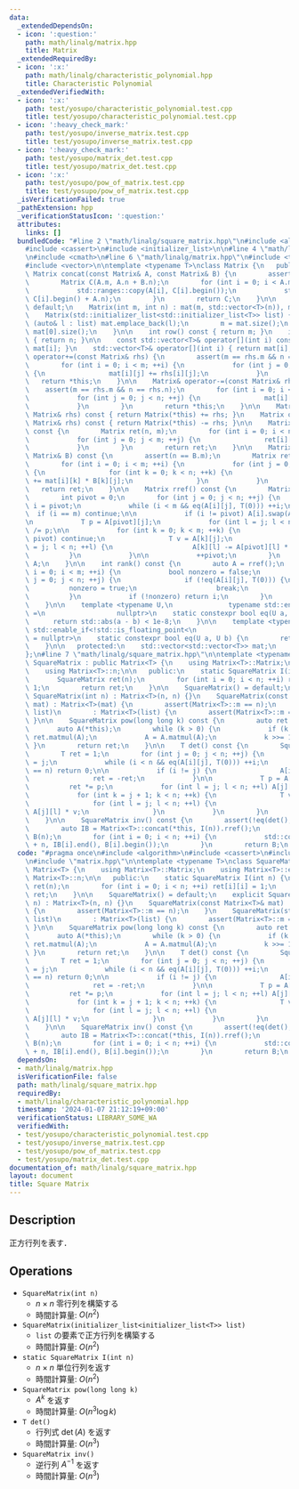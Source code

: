 ```yaml
---
data:
  _extendedDependsOn:
  - icon: ':question:'
    path: math/linalg/matrix.hpp
    title: Matrix
  _extendedRequiredBy:
  - icon: ':x:'
    path: math/linalg/characteristic_polynomial.hpp
    title: Characteristic Polynomial
  _extendedVerifiedWith:
  - icon: ':x:'
    path: test/yosupo/characteristic_polynomial.test.cpp
    title: test/yosupo/characteristic_polynomial.test.cpp
  - icon: ':heavy_check_mark:'
    path: test/yosupo/inverse_matrix.test.cpp
    title: test/yosupo/inverse_matrix.test.cpp
  - icon: ':heavy_check_mark:'
    path: test/yosupo/matrix_det.test.cpp
    title: test/yosupo/matrix_det.test.cpp
  - icon: ':x:'
    path: test/yosupo/pow_of_matrix.test.cpp
    title: test/yosupo/pow_of_matrix.test.cpp
  _isVerificationFailed: true
  _pathExtension: hpp
  _verificationStatusIcon: ':question:'
  attributes:
    links: []
  bundledCode: "#line 2 \"math/linalg/square_matrix.hpp\"\n#include <algorithm>\n\
    #include <cassert>\n#include <initializer_list>\n\n#line 4 \"math/linalg/matrix.hpp\"\
    \n#include <cmath>\n#line 6 \"math/linalg/matrix.hpp\"\n#include <type_traits>\n\
    #include <vector>\n\ntemplate <typename T>\nclass Matrix {\n   public:\n    static\
    \ Matrix concat(const Matrix& A, const Matrix& B) {\n        assert(A.m == B.m);\n\
    \        Matrix C(A.m, A.n + B.n);\n        for (int i = 0; i < A.m; ++i) {\n\
    \            std::ranges::copy(A[i], C[i].begin());\n            std::ranges::copy(B[i],\
    \ C[i].begin() + A.n);\n        }\n        return C;\n    }\n\n    Matrix() =\
    \ default;\n    Matrix(int m, int n) : mat(m, std::vector<T>(n)), m(m), n(n) {}\n\
    \    Matrix(std::initializer_list<std::initializer_list<T>> list) {\n        for\
    \ (auto& l : list) mat.emplace_back(l);\n        m = mat.size();\n        n =\
    \ mat[0].size();\n    }\n\n    int row() const { return m; }\n    int col() const\
    \ { return n; }\n\n    const std::vector<T>& operator[](int i) const { return\
    \ mat[i]; }\n    std::vector<T>& operator[](int i) { return mat[i]; }\n\n    Matrix&\
    \ operator+=(const Matrix& rhs) {\n        assert(m == rhs.m && n == rhs.n);\n\
    \        for (int i = 0; i < m; ++i) {\n            for (int j = 0; j < n; ++j)\
    \ {\n                mat[i][j] += rhs[i][j];\n            }\n        }\n     \
    \   return *this;\n    }\n\n    Matrix& operator-=(const Matrix& rhs) {\n    \
    \    assert(m == rhs.m && n == rhs.n);\n        for (int i = 0; i < m; ++i) {\n\
    \            for (int j = 0; j < n; ++j) {\n                mat[i][j] -= rhs[i][j];\n\
    \            }\n        }\n        return *this;\n    }\n\n    Matrix operator+(const\
    \ Matrix& rhs) const { return Matrix(*this) += rhs; }\n    Matrix operator-(const\
    \ Matrix& rhs) const { return Matrix(*this) -= rhs; }\n\n    Matrix transpose()\
    \ const {\n        Matrix ret(n, m);\n        for (int i = 0; i < n; ++i) {\n\
    \            for (int j = 0; j < m; ++j) {\n                ret[i][j] = mat[j][i];\n\
    \            }\n        }\n        return ret;\n    }\n\n    Matrix matmul(const\
    \ Matrix& B) const {\n        assert(n == B.m);\n        Matrix ret(m, B.n);\n\
    \        for (int i = 0; i < m; ++i) {\n            for (int j = 0; j < B.n; ++j)\
    \ {\n                for (int k = 0; k < n; ++k) {\n                    ret[i][j]\
    \ += mat[i][k] * B[k][j];\n                }\n            }\n        }\n     \
    \   return ret;\n    }\n\n    Matrix rref() const {\n        Matrix A(*this);\n\
    \        int pivot = 0;\n        for (int j = 0; j < n; ++j) {\n            int\
    \ i = pivot;\n            while (i < m && eq(A[i][j], T(0))) ++i;\n          \
    \  if (i == m) continue;\n\n            if (i != pivot) A[i].swap(A[pivot]);\n\
    \n            T p = A[pivot][j];\n            for (int l = j; l < n; ++l) A[pivot][l]\
    \ /= p;\n\n            for (int k = 0; k < m; ++k) {\n                if (k ==\
    \ pivot) continue;\n                T v = A[k][j];\n                for (int l\
    \ = j; l < n; ++l) {\n                    A[k][l] -= A[pivot][l] * v;\n      \
    \          }\n            }\n\n            ++pivot;\n        }\n        return\
    \ A;\n    }\n\n    int rank() const {\n        auto A = rref();\n        for (int\
    \ i = 0; i < m; ++i) {\n            bool nonzero = false;\n            for (int\
    \ j = 0; j < n; ++j) {\n                if (!eq(A[i][j], T(0))) {\n          \
    \          nonzero = true;\n                    break;\n                }\n  \
    \          }\n            if (!nonzero) return i;\n        }\n        return m;\n\
    \    }\n\n    template <typename U,\n              typename std::enable_if<std::is_floating_point<U>::value>::type*\
    \ =\n                  nullptr>\n    static constexpr bool eq(U a, U b) {\n  \
    \      return std::abs(a - b) < 1e-8;\n    }\n\n    template <typename U, typename\
    \ std::enable_if<!std::is_floating_point<\n                              U>::value>::type*\
    \ = nullptr>\n    static constexpr bool eq(U a, U b) {\n        return a == b;\n\
    \    }\n\n   protected:\n    std::vector<std::vector<T>> mat;\n    int m, n;\n\
    };\n#line 7 \"math/linalg/square_matrix.hpp\"\n\ntemplate <typename T>\nclass\
    \ SquareMatrix : public Matrix<T> {\n    using Matrix<T>::Matrix;\n    using Matrix<T>::eq;\n\
    \    using Matrix<T>::n;\n\n   public:\n    static SquareMatrix I(int n) {\n \
    \       SquareMatrix ret(n);\n        for (int i = 0; i < n; ++i) ret[i][i] =\
    \ 1;\n        return ret;\n    }\n\n    SquareMatrix() = default;\n    explicit\
    \ SquareMatrix(int n) : Matrix<T>(n, n) {}\n    SquareMatrix(const Matrix<T>&\
    \ mat) : Matrix<T>(mat) {\n        assert(Matrix<T>::m == n);\n    }\n    SquareMatrix(std::initializer_list<std::initializer_list<T>>\
    \ list)\n        : Matrix<T>(list) {\n        assert(Matrix<T>::m == n);\n   \
    \ }\n\n    SquareMatrix pow(long long k) const {\n        auto ret = I(n);\n \
    \       auto A(*this);\n        while (k > 0) {\n            if (k & 1) ret =\
    \ ret.matmul(A);\n            A = A.matmul(A);\n            k >>= 1;\n       \
    \ }\n        return ret;\n    }\n\n    T det() const {\n        SquareMatrix A(*this);\n\
    \        T ret = 1;\n        for (int j = 0; j < n; ++j) {\n            int i\
    \ = j;\n            while (i < n && eq(A[i][j], T(0))) ++i;\n            if (i\
    \ == n) return 0;\n\n            if (i != j) {\n                A[i].swap(A[j]);\n\
    \                ret = -ret;\n            }\n\n            T p = A[j][j];\n  \
    \          ret *= p;\n            for (int l = j; l < n; ++l) A[j][l] /= p;\n\n\
    \            for (int k = j + 1; k < n; ++k) {\n                T v = A[k][j];\n\
    \                for (int l = j; l < n; ++l) {\n                    A[k][l] -=\
    \ A[j][l] * v;\n                }\n            }\n        }\n        return ret;\n\
    \    }\n\n    SquareMatrix inv() const {\n        assert(!eq(det(), T(0)));\n\
    \        auto IB = Matrix<T>::concat(*this, I(n)).rref();\n        SquareMatrix\
    \ B(n);\n        for (int i = 0; i < n; ++i) {\n            std::copy(IB[i].begin()\
    \ + n, IB[i].end(), B[i].begin());\n        }\n        return B;\n    }\n};\n"
  code: "#pragma once\n#include <algorithm>\n#include <cassert>\n#include <initializer_list>\n\
    \n#include \"matrix.hpp\"\n\ntemplate <typename T>\nclass SquareMatrix : public\
    \ Matrix<T> {\n    using Matrix<T>::Matrix;\n    using Matrix<T>::eq;\n    using\
    \ Matrix<T>::n;\n\n   public:\n    static SquareMatrix I(int n) {\n        SquareMatrix\
    \ ret(n);\n        for (int i = 0; i < n; ++i) ret[i][i] = 1;\n        return\
    \ ret;\n    }\n\n    SquareMatrix() = default;\n    explicit SquareMatrix(int\
    \ n) : Matrix<T>(n, n) {}\n    SquareMatrix(const Matrix<T>& mat) : Matrix<T>(mat)\
    \ {\n        assert(Matrix<T>::m == n);\n    }\n    SquareMatrix(std::initializer_list<std::initializer_list<T>>\
    \ list)\n        : Matrix<T>(list) {\n        assert(Matrix<T>::m == n);\n   \
    \ }\n\n    SquareMatrix pow(long long k) const {\n        auto ret = I(n);\n \
    \       auto A(*this);\n        while (k > 0) {\n            if (k & 1) ret =\
    \ ret.matmul(A);\n            A = A.matmul(A);\n            k >>= 1;\n       \
    \ }\n        return ret;\n    }\n\n    T det() const {\n        SquareMatrix A(*this);\n\
    \        T ret = 1;\n        for (int j = 0; j < n; ++j) {\n            int i\
    \ = j;\n            while (i < n && eq(A[i][j], T(0))) ++i;\n            if (i\
    \ == n) return 0;\n\n            if (i != j) {\n                A[i].swap(A[j]);\n\
    \                ret = -ret;\n            }\n\n            T p = A[j][j];\n  \
    \          ret *= p;\n            for (int l = j; l < n; ++l) A[j][l] /= p;\n\n\
    \            for (int k = j + 1; k < n; ++k) {\n                T v = A[k][j];\n\
    \                for (int l = j; l < n; ++l) {\n                    A[k][l] -=\
    \ A[j][l] * v;\n                }\n            }\n        }\n        return ret;\n\
    \    }\n\n    SquareMatrix inv() const {\n        assert(!eq(det(), T(0)));\n\
    \        auto IB = Matrix<T>::concat(*this, I(n)).rref();\n        SquareMatrix\
    \ B(n);\n        for (int i = 0; i < n; ++i) {\n            std::copy(IB[i].begin()\
    \ + n, IB[i].end(), B[i].begin());\n        }\n        return B;\n    }\n};"
  dependsOn:
  - math/linalg/matrix.hpp
  isVerificationFile: false
  path: math/linalg/square_matrix.hpp
  requiredBy:
  - math/linalg/characteristic_polynomial.hpp
  timestamp: '2024-01-07 21:12:19+09:00'
  verificationStatus: LIBRARY_SOME_WA
  verifiedWith:
  - test/yosupo/characteristic_polynomial.test.cpp
  - test/yosupo/inverse_matrix.test.cpp
  - test/yosupo/pow_of_matrix.test.cpp
  - test/yosupo/matrix_det.test.cpp
documentation_of: math/linalg/square_matrix.hpp
layout: document
title: Square Matrix
---
```


## Description

正方行列を表す．

## Operations

- `SquareMatrix(int n)`
    - $n \times n$ 零行列を構築する
    - 時間計算量: $O(n^2)$
- `SquareMatrix(initializer_list<initializer_list<T>> list)`
    - `list` の要素で正方行列を構築する
    - 時間計算量: $O(n^2)$
- `static SquareMatrix I(int n)`
    - $n \times n$ 単位行列を返す
    - 時間計算量: $O(n^2)$
- `SquareMatrix pow(long long k)`
    - $A^k$ を返す
    - 時間計算量: $O(n^3 \log k)$
- `T det()`
    - 行列式 $\det(A)$ を返す
    - 時間計算量: $O(n^3)$
- `SquareMatrix inv()`
    - 逆行列 $A^{-1}$ を返す
    - 時間計算量: $O(n^3)$